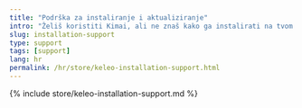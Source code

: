 ```yaml
---
title: "Podrška za instaliranje i aktualiziranje"
intro: "Želiš koristiti Kimai, ali ne znaš kako ga instalirati na tvom serveru?"
slug: installation-support
type: support
tags: [support]
lang: hr
permalink: /hr/store/keleo-installation-support.html
---
```


{% include store/keleo-installation-support.md %}
